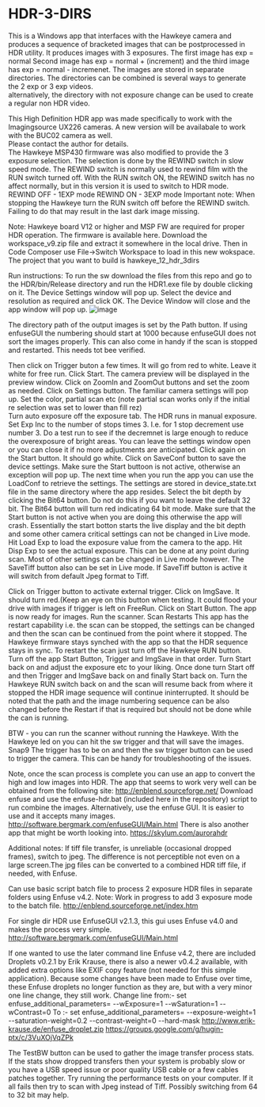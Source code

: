 # HDR-3-DIRS  
  

This is a Windows app that interfaces with the Hawkeye camera and
produces a sequence of bracketed images that can be postprocessed in
HDR utility.
It produces images with 3 exposures. The first image has exp = normal Second image has exp = normal + (increment)
and the third image has exp = normal - incremenet. The images are stored in 
separate directories. The directories can be combined is several ways to generate the 2 exp or 3 exp videos.  
alternatively, the directory with not exposure change can be used to create a regular non HDR video.  

This High Definition HDR app was made specifically to work with the Imagingsource UX226 cameras.
A new version will be availabale to work with the BUC02 camera as well.  
Please contact the author for details.  
The Hawkeye MSP430 firmware was also modified to provide the 3 exposure selection.
The selection is done by the REWIND switch in slow speed mode. The REWIND switch is normally used to rewind film with the RUN switch turned off. With the RUN switch ON, the REWIND switch has no affect normally, but in this version it
is used to switch to HDR mode.
REWIND OFF - 1EXP mode
REWIND ON - 3EXP mode
Important note: When stopping the Hawkeye turn the RUN switch off before the REWIND switch. Failing
to do that may result in the last dark image missing.

Note: Hawkeye board V12 or higher and MSP FW are required for proper HDR operation. The firmware is available here. Download the workspace_v9.zip file and extract it somewhere in the local drive.
Then in Code Composer use File->Switch Workspace to load in this new wokspace. The project that you want to build is
hawkeye_12_hdr_3dirs

Run instructions:
To run the sw download the files from this repo and go to the HDR/bin/Release
directory and run the HDR1.exe file by double clicking on it. The Device Settings window will pop up.
Select the device and resolution as required and click OK.
The Device Window will close and the app window will pop up.
![image](https://github.com/vintagefilmography/HDR-3-DIRS-EX226/assets/48537944/a878edd1-8e4e-4464-9561-2d7abccedd84)

The directory path of the output images is set by the Path button.
If using enfuseGUI the numbering should start at 1000 because
enfuseGUI does not sort the images properly. This can also come in handy if the scan is stopped and restarted.
This needs tot bee verified.

Then click on Trigger buton a few times.
It will go from red to white. Leave it white for free run.
Click Start.
The camera preview will be displayed in the preview window.
Click on ZoomIn and ZoomOut buttons and set the zoom as needed.
Click on Settings button.
The familiar camera settings will pop up.
Set the color, partial scan etc  (note partial scan works only if the initial re selection was set to lower than fill rez)  
Turn auto exposure off the exposure tab. The HDR runs in manual exposure. Set Exp Inc to the number of stops times 3. I.e. for 1 stop decrement use number 3. Do a test run to see if the decremnet is large enough to reduce the overexposure of bright areas.
You can leave the settings window open or you can close it if no more adjustments are anticipated. Click again on the Start button. It should go white.
Click on SaveConf button to save the device settings.
Make sure the Start buttoon is not active, otherwise an exception will pop up.
The next time when you run the app you can use the LoadConf to retrieve the settings.
The settings are stored in device_state.txt file in the same directory where the app resides.
Select the bit depth by clicking the Bit64 button. Do not do this if you want to leave the default 32 bit. The Bit64 button will turn red indicating 64 bit mode.
Make sure that the Start button is not active when you are doing this otherwise the app will crash.
Essentially the start botton starts the live display and the bit depth and some other camera critical settings can not be changed in Live mode. Hit Load Exp to load the exposure value from the camera to the app. Hit Disp Exp to see the actual exposure. This can be done at any point during scan. Most of other settings can be changed in Live mode however.
The SaveTiff button also can be set in Live mode.
If SaveTiff button is active it will switch from default Jpeg format to Tiff.

Click on Trigger button to activate external trigger.
Click on ImgSave.
It should turn red.(Keep an eye on this button when testing.
It could flood your drive with images if trigger is left on FreeRun.
Click on Start Button.
The app is now ready for images.
Run the scanner. Scan Restarts This app has the restart capability i.e. the scan can be stopped, the settings can be changed and then the scan can be continued from the point where it stopped. The Hawkeye firmware stays synched with the app so that the HDR sequence stays in sync. To restart the scan just turn off the Hawkeye RUN button. Turn off the app Start Button, Trigger and ImgSave in that
order. Turn Start back on and adjust the exposure etc to your liking.
Once done turn Start off and then Trigger and ImgSave back on and finally Start back on. Turn the Hawkeye RUN switch back on and the scan will resume back from where it stopped the HDR image sequence will continue ininterrupted.
It should be noted that the path and the image numbering sequence can be also changed before the Restart if that is required but should not be done while the can is running.

BTW - you can run the scanner without running the Hawkeye. With the Hawkeye led on you can hit the
sw trigger and that will save the images.
Snap9 The trigger has to be on and then the sw trigger button can be used to trigger the camera.
This can be handy for troubleshooting of the issues.

Note, once the scan process is complete you can use an app to convert the high and low images into HDR.
The app that seems to work very well can be obtained from the following site: http://enblend.sourceforge.net/
Download enfuse and use the enfuse-hdr.bat (included here in the repository) script to run combine the images.
Alternatively, use the enfuse GUI. It is easier to use and it accepts many images. http://software.bergmark.com/enfuseGUI/Main.html There is also another app that might be worth looking into. https://skylum.com/aurorahdr

Additional notes:
If tiff file transfer, is unreliable (occasional dropped frames), switch to jpeg. The difference is not perceptible not even on a large screen.The jpg files can be converted to a combined HDR tiff file, if needed, with Enfuse.

Can use basic script batch file to process 2 exposure HDR files in separate folders using Enfuse v4.2. Note: Work in progress to add 3 exposure mode to the batch file. http://enblend.sourceforge.net/index.htm

For single dir HDR use EnfuseGUI v2.1.3, this gui uses Enfuse v4.0 and makes the process very simple. http://software.bergmark.com/enfuseGUI/Main.html

If one wanted to use the later command line Enfuse v4.2, there are included Droplets v0.2.1 by Erik Krause, there is also a newer v0.4.2 available, with added extra options like EXIF copy feature (not needed for this simple application). Because some changes have been made to Enfuse over time, these Enfuse droplets no longer function as they are, but with a very minor one line change, they still work.
Change line from:- set enfuse_additional_parameters= --wExposure=1 --wSaturation=1 --wContrast=0
To :- set enfuse_additional_parameters= --exposure-weight=1 --saturation-weight=0.2 --contrast-weight=0 --hard-mask
http://www.erik-krause.de/enfuse_droplet.zip
https://groups.google.com/g/hugin-ptx/c/3VuXOjVqZPk

The TestBW button can be used to gather the image transfer process stats. If the stats show dropped transfers then
your system is probably slow or you have a USB speed issue or poor quality USB cable or a few cables patches together. Try running the performance tests on your computer. If it all fails then try to scan with Jpeg instead of Tiff.
Possibly switching from 64 to 32 bit may help.
